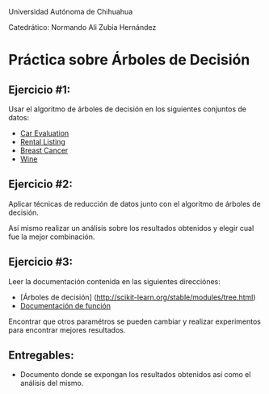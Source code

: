Universidad Autónoma de Chihuahua

Catedrático: Normando Ali Zubia Hernández

# Práctica sobre Árboles de Decisión

## Ejercicio #1:

Usar el algoritmo de árboles de decisión en los siguientes conjuntos de datos:

* [Car Evaluation](http://archive.ics.uci.edu/ml/datasets/Car+Evaluation)
* [Rental Listing](https://www.kaggle.com/c/two-sigma-connect-rental-listing-inquiries/data)
* [Breast Cancer](http://archive.ics.uci.edu/ml/datasets/Breast+Cancer+Wisconsin+%28Diagnostic%29)
* [Wine](http://archive.ics.uci.edu/ml/datasets/Wine)

## Ejercicio #2:

Aplicar técnicas de reducción de datos junto con el algoritmo de árboles de decisión.

Así mismo realizar un análisis sobre los resultados obtenidos y elegir cual fue la mejor combinación.


## Ejercicio #3:

Leer la documentación contenida en las siguientes direcciónes:

* [Árboles de decisión] (http://scikit-learn.org/stable/modules/tree.html)
* [Documentación de función](http://scikit-learn.org/stable/modules/generated/sklearn.tree.DecisionTreeClassifier.html#sklearn.tree.DecisionTreeClassifier)

Encontrar que otros paramétros se pueden cambiar y realizar experimentos para encontrar mejores resultados.

## Entregables:
* Documento donde se expongan los resultados obtenidos así como el análisis del mismo.
